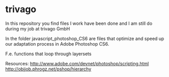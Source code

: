 # trivago
In this repository you find files I work have been done and I am still do during my job at trivago GmbH

In the folder javascript_photoshop_CS6 are files that optimize and speed up our adaptation process in Adobe Photoshop CS6.

F.e. functions that loop through layersets 

Resources:
http://www.adobe.com/devnet/photoshop/scripting.html
http://objjob.phrogz.net/pshop/hierarchy